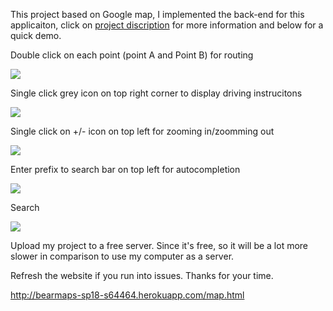 This project based on Google map, I implemented the back-end for this applicaiton, click on [project discription](https://sp18.datastructur.es/materials/proj/proj3/proj3) for more information and below for a quick demo.


Double click on each point (point A and Point B) for routing

![](https://media.giphy.com/media/PO8GNHTTYiWrp71yj9/giphy.gif)

Single click grey icon on top right corner to display driving instrucitons

![](https://media.giphy.com/media/ZYaqwi2WcdoPpMPsGV/giphy.gif)

Single click on +/- icon on top left for zooming in/zoomming out

![](https://media.giphy.com/media/CeNAJPGCcXH696WCYk/giphy.gif)

Enter prefix to search bar on top left for autocompletion

![](https://media.giphy.com/media/27HMEPwVBxnZNukAps/giphy.gif)

Search

![](https://media.giphy.com/media/y1N20NLduCJEuoQWM1/giphy.gif)

Upload my project to a free server. Since it's free, so it will be a lot more slower in comparison to use my computer as a server.

Refresh the website if you run into issues. Thanks for your time.

http://bearmaps-sp18-s64464.herokuapp.com/map.html



